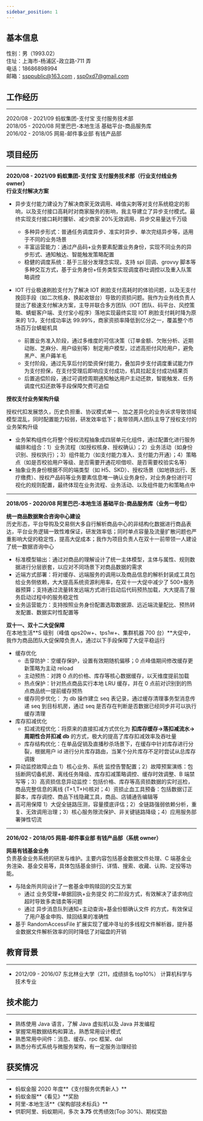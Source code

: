 ```yaml
---
sidebar_position: 1
---
```

## 基本信息

性别：男（1993.02） <br/>
住址：上海市-杨浦区-政立路-711 弄<br/>
电话：18686898994 <br/>
邮箱：[ssppublic@163.com](mailto:ssppublic@163.com) , [ssp0xd7@gmail.com](mailto:ssp0xd7@gmail.com)

## 工作经历

---

2020/08 - 2021/09 蚂蚁集团-支付宝 支付服务技术部 <br/>
2018/05 - 2020/08 阿里巴巴-本地生活 基础平台-商品服务库 <br/>
2016/02 - 2018/05 网易-邮件事业部 有钱产品部 <br/>

## 项目经历

---

**2020/08 - 2021/09 蚂蚁集团-支付宝 支付服务技术部（行业支付线业务 owner）** <br/>
**行业支付解决方案**

- 异步支付能力建设为了解决商家无效调用、峰值尖刺等对支付系统稳定的影响，以及支付接口高耗时对商家服务的影响，我主导建立了异步支付模式。最终实现支付接口耗时腰斩、减少商家 20%无效调用、异步交易量达千万级

  - 多种异步形式：普通任务调度异步、准实时异步、单次完结异步等，适用于不同的业务场景
  - 丰富运营能力：通过产品码+业务要素配置业务身份，实现不同业务的异步形式、通知触达、智能触发策略配置
  - 稳健的调度系统：基于三层分发理念实现，支持 spi 回调、grovvy 脚本等多种交互方式，基于业务身份+任务类型实现调度吞吐调控以及重入队策略调控
- IOT 行业极速刷脸支付为了解决 IOT 刷脸支付高耗时的体验问题，以及无支付挽回手段（如二次核身、换起收银台）导致的资损问题。我作为业务线负责人提出了极速支付解决方案，主导并联合多方团队（IOT 团队、码平台、风控策略、蜻蜓客户端、支付宝小程序）落地实现最终实现 IOT 刷脸支付耗时降为原来的 1/3，支付成功率达 99.99%，商家资损率降低到亿分之一，覆盖整个市场百万台蜻蜓机具

  - 前置业务准入阶段，通过多维度的可信决策（订单金额、欠账分析、近期动账、芝麻分、用户级别等）制定用户模型，过滤高拒付风险用户，避免黑产、黑户薅羊毛
  - 支付阶段，通过先享后付的垫资保付能力，叠加异步支付调度重试能力作为支付担保，在支付受理后即响应支付成功，机具拉起支付成功结果页
  - 后置追偿阶段，通过可调控周期通知触达用户主动还款，智能触发、任务调度代扣还款等手段保障欠费可追偿

**授权支付业务架构升级**<br/>

授权代扣发展悠久，历史负担重、协议模式单一、加之差异化的业务诉求导致领域模型混乱，同时配置能力较弱，研发效率低下；我带领两人团队主导了授权支付的业务架构升级

- 业务架构组件化将整个授权流程抽象成四层单元化组件，通过配置化进行服务编排和组合：1）业务流程（如授权核身、授权确认）；2）业务活动（如身份识别、授权执行）；3）组件能力（如支付能力准入、支付能力开通）；4）策略点（如是否校验用户等级、是否需要开通花呗借呗、是否需要校验实名等）
- 抽象业务身份根据不同的端类型（如 H5、SKD）、授权场景（如地铁出行、医疗缴费）、授权产品码等业务要素信息唯一确认业务身份，对业务身份进行可视化的规则配置，最终体现在业务流程、业务活动、以及组件能力和策略点中

---

**2018/05 - 2020/08 阿里巴巴-本地生活 基础平台-商品服务库（业务一号位）**<br/>

**统一商品数据聚合咨询中心建设**<br/>
历史形态，平台导购及交易侧大多自行解析商品中心的非结构化数据进行商品表达，平台业务逻辑一致性难保证，研发效率低；同时单点容量及流量扩散问题也严重影响大促的稳定性，提高大促成本；我作为项目负责人在双十一前带领一人建设了统一数据咨询中心

- 标准模型输出：通过对商品的理解设计了统一主体模型，主体与属性、规则数据进行分层嵌套，以应对不同场景下对商品数据的需求
- 近端方式部署：将对缓存、远端服务的调用以及商品信息的解析封装成工具包给业务侧依赖，大大提高系统资源利用率，在双十一大促中减少了 500+服务器预算；支持通过流量转发远端方式进行启动后代码预热加载，大大提高了服务启动过程中的服务稳定性
- 业务运营能力：支持按照业务身份配置选取数据源、远近端流量配比、预热转发配置、数据实时性配置等

**双十一、双十二大促保障**<br/>
在本地生活**S 级别（峰值 qps20w+、tps1w+、集群机器 700 台）**大促中，我作为商品团队大促保障负责人，通过以下手段保障了大促平稳运行

- 缓存优化
  - 击穿防护：空缓存保护，设置有效期随机偏移；0 点峰值期间修改缓存更新策略为主动 reload
  - 主动预热：对跨 0 点的价格、库存等核心数据缓存，以天维度提前加载
  - 热点保护：针对热点商品实行本地 LRU 缓存，并在 0 点前对识别到的热点商品统一提前缓存预热
  - 缓存同步优化： 为 db 操作建立 seq 表记录，通过缓存清理事务型消息传递 seq 到目标机房，通过 seq 是否存在判断是否数据已经同步并可以执行缓存清理
- 库存扣减优化
  - 扣减流程优化：将原来的直接扣减方式优化为 **扣库存缓存->落扣减流水->周期性合并扣减 db** 的方式，极大的提高了库存扣减效率及吞吐量
  - 库存结构优化：在单品促销及直播秒杀场景下，在缓存中针对库存进行分裂，根据用户 id 进行分片库存路由，当某个分片库存不足时尝试从总库存调拨
- 异动监控故障止血 1）核心业务、系统 监控告警配置；2）故障预案演练：包括断网切备机房、离线任务降级、库存扣减策略调控、缓存时效调整、B 端禁写等；3）高资损信息异动监控：包括价格、库存等高资损数据的实时巡检，商品完整信息的离线 (T+1,T+H)核对；4）资损止血工具预备：包括数据订正脚本，库存调控、商品下线隐藏工具，商品、店铺通告编辑等
- 高可用保障 1）大促全链路压测，容量摸底评估；2）全链路强弱依赖分析，重复、无效调用治理；3）核心服务限流保护、非关键链路降级；4）应用服务部署弹性切流

---

**2016/02 - 2018/05 网易-邮件事业部 有钱产品部（系统 owner）**<br/>

**网易有钱基金业务**<br/>
负责基金业务系统的研发与维护。主要内容包括基金数据文件处理、C 端基金业务渲染、基金交易等，具体包括基金排行、详情、搜索、收藏、认购、定投等功能。

- 与陆金所共同设计了一套基金申购赎回的交互方案
  - 通过 业务受理+单据回执+业务提交 的二阶段方式，有效解决了请求响应超时导致多卖错卖等问题
  - 通过 异步消息队列通知+主动查询+基金份额确认文件 的方式，有效保证了用户基金申购、赎回结果的准确性
- 基于 RandomAccessFile 扩展实现了缓冲寻址的多线程文件解析器，提升基金数据文件解析效率的同时降低了对磁盘的开销

## 教育背景

---

- 2012/09 - 2016/07 东北林业大学（211，成绩排名 top10%） 计算机科学与技术专业

## 技术能力

---

- 熟练使用 Java 语言，了解 Java 虚拟机以及 Java 并发编程
- 掌握常用数据结构和算法，熟悉常用设计模式
- 熟悉常用中间件：消息、缓存、rpc 框架、dal
- 熟悉分布式系统与微服务架构，有一定服务治理经验

## 获奖情况

---

- 蚂蚁金服 2020 年度**《支付服务优秀新人》**
- 蚂蚁金服**《看见》**奖励
- 阿里-本地生活**《架构部技术标兵》**
- 供职阿里、蚂蚁期间，多次 **3.75** 优秀绩效(Top 30%)、期权奖励
